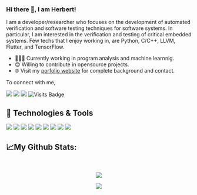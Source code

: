### Hi there 🖖, I am Herbert!

I am a developer/researcher who focuses on the development of automated verification and software testing techniques for software systems. In particular, I am interested in the verification and testing of critical embedded systems.
Few techs that I enjoy working in, are Python, C/C++, LLVM, Flutter, and TensorFlow. 

- 👨🏽‍💻 Currently working in program analysis and machine learnnig.
- 😊 Willing to contribute in opensource projects.
- 🌐 Visit my [porfolio website](https://hbgit.github.io) for complete background and contact.

To connect with me,

[<img src="https://img.shields.io/badge/twitter-%231DA1F2.svg?&style=for-the-badge&logo=twitter&logoColor=white" />](https://twitter.com/herberthb) [<img src="https://img.shields.io/badge/linkedin-%230077B5.svg?&style=for-the-badge&logo=linkedin&logoColor=white" />](https://www.linkedin.com/in/herbert-rocha-667781194) [<img src ="https://img.shields.io/badge/portfolio-web-%23.svg?&style=for-the-badge&logo=&logoColor=white%22">](https://hbgit.github.io) ![Visits Badge](https://badges.pufler.dev/visits/hbgit/hbgit?style=for-the-badge )

## 🔧 Technologies & Tools
![](https://img.shields.io/badge/OS-Linux-informational?style=flat&logo=linux&logoColor=white&color=2bbc8a)
![](https://img.shields.io/badge/Code-Python-informational?style=flat&logo=python&logoColor=white&color=2bbc8a)
![](https://img.shields.io/badge/Code-C/C++-informational?style=flat&logo=C/C++&logoColor=white&color=2bbc8a)
![](https://img.shields.io/badge/Code-Flutter-informational?style=flat&logo=Flutter&logoColor=white&color=2bbc8a)
![](https://img.shields.io/badge/Code-LLVM-informational?style=flat&logo=LLVM&logoColor=white&color=2bbc8a)
![](https://img.shields.io/badge/Code-CMake-informational?style=flat&logo=cmake&logoColor=white&color=2bbc8a)
![](https://img.shields.io/badge/Code-TensorFlow-informational?style=flat&logo=TensorFlow&logoColor=white&color=2bbc8a)
![](https://img.shields.io/badge/Shell-Bash-informational?style=flat&logo=gnu-bash&logoColor=white&color=2bbc8a)
![](https://img.shields.io/badge/Tools-Docker-informational?style=flat&logo=docker&logoColor=white&color=2bbc8a)



## &#x1f4c8;My Github Stats: 

<br>

<p align = "center">
  <img src = "https://github-readme-stats.vercel.app/api?username=hbgit&show_icons=true&theme=default&line_height=27">  
</p>

<p align = "center">
  <img src = "https://github-readme-stats.vercel.app/api/top-langs/?username=hbgit&hide=html,jupyter%20notebook,css,shell,roff,cmake,javascript,vim%20script,makefile,assembly,julia,ruby,dockerfile,kotlin,swift,objective-c&layout=compact&langs_count=8">  
</p>
